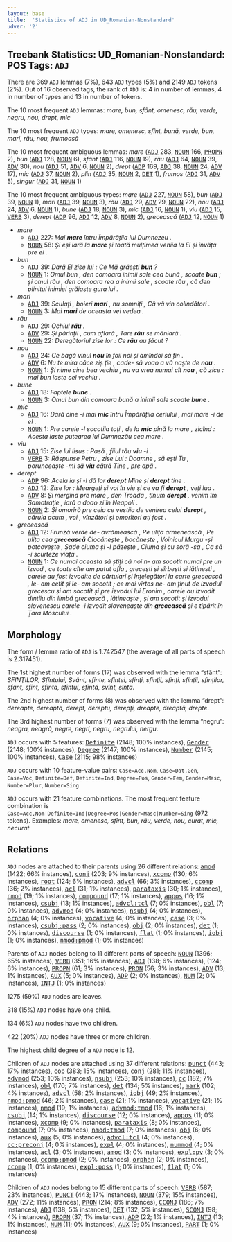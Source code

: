 ```yaml
---
layout: base
title:  'Statistics of ADJ in UD_Romanian-Nonstandard'
udver: '2'
---
```


## Treebank Statistics: UD_Romanian-Nonstandard: POS Tags: `ADJ`

There are 369 `ADJ` lemmas (7%), 643 `ADJ` types (5%) and 2149 `ADJ` tokens (2%).
Out of 16 observed tags, the rank of `ADJ` is: 4 in number of lemmas, 4 in number of types and 13 in number of tokens.

The 10 most frequent `ADJ` lemmas: <em>mare, bun, sfânt, omenesc, rău, verde, negru, nou, drept, mic</em>

The 10 most frequent `ADJ` types:  <em>mare, omenesc, sfînt, bună, verde, bun, mari, rău, nou, frumoasă</em>

The 10 most frequent ambiguous lemmas: <em>mare</em> (<tt><a href="ro_nonstandard-pos-ADJ.html">ADJ</a></tt> 283, <tt><a href="ro_nonstandard-pos-NOUN.html">NOUN</a></tt> 166, <tt><a href="ro_nonstandard-pos-PROPN.html">PROPN</a></tt> 2), <em>bun</em> (<tt><a href="ro_nonstandard-pos-ADJ.html">ADJ</a></tt> 128, <tt><a href="ro_nonstandard-pos-NOUN.html">NOUN</a></tt> 6), <em>sfânt</em> (<tt><a href="ro_nonstandard-pos-ADJ.html">ADJ</a></tt> 116, <tt><a href="ro_nonstandard-pos-NOUN.html">NOUN</a></tt> 19), <em>rău</em> (<tt><a href="ro_nonstandard-pos-ADJ.html">ADJ</a></tt> 64, <tt><a href="ro_nonstandard-pos-NOUN.html">NOUN</a></tt> 39, <tt><a href="ro_nonstandard-pos-ADV.html">ADV</a></tt> 30), <em>nou</em> (<tt><a href="ro_nonstandard-pos-ADJ.html">ADJ</a></tt> 51, <tt><a href="ro_nonstandard-pos-ADV.html">ADV</a></tt> 6, <tt><a href="ro_nonstandard-pos-NOUN.html">NOUN</a></tt> 2), <em>drept</em> (<tt><a href="ro_nonstandard-pos-ADP.html">ADP</a></tt> 169, <tt><a href="ro_nonstandard-pos-ADJ.html">ADJ</a></tt> 38, <tt><a href="ro_nonstandard-pos-NOUN.html">NOUN</a></tt> 24, <tt><a href="ro_nonstandard-pos-ADV.html">ADV</a></tt> 17), <em>mic</em> (<tt><a href="ro_nonstandard-pos-ADJ.html">ADJ</a></tt> 37, <tt><a href="ro_nonstandard-pos-NOUN.html">NOUN</a></tt> 2), <em>plin</em> (<tt><a href="ro_nonstandard-pos-ADJ.html">ADJ</a></tt> 35, <tt><a href="ro_nonstandard-pos-NOUN.html">NOUN</a></tt> 2, <tt><a href="ro_nonstandard-pos-DET.html">DET</a></tt> 1), <em>frumos</em> (<tt><a href="ro_nonstandard-pos-ADJ.html">ADJ</a></tt> 31, <tt><a href="ro_nonstandard-pos-ADV.html">ADV</a></tt> 5), <em>singur</em> (<tt><a href="ro_nonstandard-pos-ADJ.html">ADJ</a></tt> 31, <tt><a href="ro_nonstandard-pos-NOUN.html">NOUN</a></tt> 1)

The 10 most frequent ambiguous types:  <em>mare</em> (<tt><a href="ro_nonstandard-pos-ADJ.html">ADJ</a></tt> 227, <tt><a href="ro_nonstandard-pos-NOUN.html">NOUN</a></tt> 58), <em>bun</em> (<tt><a href="ro_nonstandard-pos-ADJ.html">ADJ</a></tt> 39, <tt><a href="ro_nonstandard-pos-NOUN.html">NOUN</a></tt> 1), <em>mari</em> (<tt><a href="ro_nonstandard-pos-ADJ.html">ADJ</a></tt> 39, <tt><a href="ro_nonstandard-pos-NOUN.html">NOUN</a></tt> 3), <em>rău</em> (<tt><a href="ro_nonstandard-pos-ADJ.html">ADJ</a></tt> 29, <tt><a href="ro_nonstandard-pos-ADV.html">ADV</a></tt> 29, <tt><a href="ro_nonstandard-pos-NOUN.html">NOUN</a></tt> 22), <em>nou</em> (<tt><a href="ro_nonstandard-pos-ADJ.html">ADJ</a></tt> 24, <tt><a href="ro_nonstandard-pos-ADV.html">ADV</a></tt> 6, <tt><a href="ro_nonstandard-pos-NOUN.html">NOUN</a></tt> 1), <em>bune</em> (<tt><a href="ro_nonstandard-pos-ADJ.html">ADJ</a></tt> 18, <tt><a href="ro_nonstandard-pos-NOUN.html">NOUN</a></tt> 3), <em>mic</em> (<tt><a href="ro_nonstandard-pos-ADJ.html">ADJ</a></tt> 16, <tt><a href="ro_nonstandard-pos-NOUN.html">NOUN</a></tt> 1), <em>viu</em> (<tt><a href="ro_nonstandard-pos-ADJ.html">ADJ</a></tt> 15, <tt><a href="ro_nonstandard-pos-VERB.html">VERB</a></tt> 3), <em>derept</em> (<tt><a href="ro_nonstandard-pos-ADP.html">ADP</a></tt> 96, <tt><a href="ro_nonstandard-pos-ADJ.html">ADJ</a></tt> 12, <tt><a href="ro_nonstandard-pos-ADV.html">ADV</a></tt> 8, <tt><a href="ro_nonstandard-pos-NOUN.html">NOUN</a></tt> 2), <em>grecească</em> (<tt><a href="ro_nonstandard-pos-ADJ.html">ADJ</a></tt> 12, <tt><a href="ro_nonstandard-pos-NOUN.html">NOUN</a></tt> 1)


* <em>mare</em>
  * <tt><a href="ro_nonstandard-pos-ADJ.html">ADJ</a></tt> 227: <em>Mai <b>mare</b> întru Împărățiia lui Dumnezeu .</em>
  * <tt><a href="ro_nonstandard-pos-NOUN.html">NOUN</a></tt> 58: <em>Și eși iară la <b>mare</b> și toată mulțimea veniia la El și învăța pre ei .</em>
* <em>bun</em>
  * <tt><a href="ro_nonstandard-pos-ADJ.html">ADJ</a></tt> 39: <em>Dară El zise lui : Ce Mă grăești <b>bun</b> ?</em>
  * <tt><a href="ro_nonstandard-pos-NOUN.html">NOUN</a></tt> 1: <em>Omul bun , den comoara inimii sale cea bună , scoate <b>bun</b> ; și omul rău , den comoara rea a inimii sale , scoate rău , că den plinitul inimiei grăiaște gura lui .</em>
* <em>mari</em>
  * <tt><a href="ro_nonstandard-pos-ADJ.html">ADJ</a></tt> 39: <em>Sculați , boieri <b>mari</b> , nu somniți , Că vă vin colindători .</em>
  * <tt><a href="ro_nonstandard-pos-NOUN.html">NOUN</a></tt> 3: <em>Mai <b>mari</b> de aceasta vei vedea .</em>
* <em>rău</em>
  * <tt><a href="ro_nonstandard-pos-ADJ.html">ADJ</a></tt> 29: <em>Ochiul <b>rău</b> .</em>
  * <tt><a href="ro_nonstandard-pos-ADV.html">ADV</a></tt> 29: <em>Şi părinții , cum aflară , Tare <b>rău</b> se mâniară .</em>
  * <tt><a href="ro_nonstandard-pos-NOUN.html">NOUN</a></tt> 22: <em>Deregătoriul zise lor : Ce <b>rău</b> au făcut ?</em>
* <em>nou</em>
  * <tt><a href="ro_nonstandard-pos-ADJ.html">ADJ</a></tt> 24: <em>Ce bagă vinul <b>nou</b> în foii noi și amîndoi să țîn .</em>
  * <tt><a href="ro_nonstandard-pos-ADV.html">ADV</a></tt> 6: <em>Nu te mira căce ziș ție , cade- să voao a vă naște de <b>nou</b> .</em>
  * <tt><a href="ro_nonstandard-pos-NOUN.html">NOUN</a></tt> 1: <em>Și nime cine bea vechiu , nu va vrea numai cît <b>nou</b> , că zice : mai bun iaste cel vechiu .</em>
* <em>bune</em>
  * <tt><a href="ro_nonstandard-pos-ADJ.html">ADJ</a></tt> 18: <em>Faptele <b>bune</b> .</em>
  * <tt><a href="ro_nonstandard-pos-NOUN.html">NOUN</a></tt> 3: <em>Omul bun din comoara bună a inimii sale scoate <b>bune</b> .</em>
* <em>mic</em>
  * <tt><a href="ro_nonstandard-pos-ADJ.html">ADJ</a></tt> 16: <em>Dară cine -i mai <b>mic</b> întru Împărățiia ceriului , mai mare -i de el .</em>
  * <tt><a href="ro_nonstandard-pos-NOUN.html">NOUN</a></tt> 1: <em>Pre carele -l socotiia toţi , de la <b>mic</b> pînă la mare , zicînd : Acesta iaste putearea lui Dumnezău cea mare .</em>
* <em>viu</em>
  * <tt><a href="ro_nonstandard-pos-ADJ.html">ADJ</a></tt> 15: <em>Zise lui Iisus : Pasă , fiiul tău <b>viu</b> -i .</em>
  * <tt><a href="ro_nonstandard-pos-VERB.html">VERB</a></tt> 3: <em>Răspunse Petru , zise Lui : Doamne , să ești Tu , porunceaște -mi să <b>viu</b> cătră Tine , pre apă .</em>
* <em>derept</em>
  * <tt><a href="ro_nonstandard-pos-ADP.html">ADP</a></tt> 96: <em>Acela ia și -l dă lor <b>derept</b> Mine și <b>derept</b> tine .</em>
  * <tt><a href="ro_nonstandard-pos-ADJ.html">ADJ</a></tt> 12: <em>Zise lor : Meargeți și voi în vie și ce va fi <b>derept</b> , veți lua .</em>
  * <tt><a href="ro_nonstandard-pos-ADV.html">ADV</a></tt> 8: <em>Şi mergînd pre mare , den Troada , ţînum <b>derept</b> , venim îm Samotraţie , iară a doao zi în Neapoli .</em>
  * <tt><a href="ro_nonstandard-pos-NOUN.html">NOUN</a></tt> 2: <em>Şi omorîră pre ceia ce vestiia de venirea celui <b>derept</b> , căruia acum , voi , vînzători şi omorîtori aţi fost .</em>
* <em>grecească</em>
  * <tt><a href="ro_nonstandard-pos-ADJ.html">ADJ</a></tt> 12: <em>Frunză verde de- avrămească , Pe ulița armenească , Pe ulița cea <b>grecească</b> Ciocănește , bocănește , Voinicul Murgu -și potcovește , Șade ciuma și -l păzește , Ciuma și cu soră -sa , Ca să -i scurteze viața .</em>
  * <tt><a href="ro_nonstandard-pos-NOUN.html">NOUN</a></tt> 1: <em>Ce numai aceasta să știți că noi n- am socotit numai pre un izvod , ce toate cîte am putut afla , grecești și sîrbești și lătinești , carele au fost izvodite de cărtulari și înțelegători la carte grecească , le- am cetit și le- am socotit ; ce mai vîrtos ne- am ținut de izvodul grecescu și am socotit și pre izvodul lui Eronim , carele au izvodit dintîiu din limbă grecească , lătineaște , și am socotit și izvodul slovenescu carele -i izvodit sloveneaște din <b>grecească</b> și e tipărit în Țara Moscului .</em>

## Morphology

The form / lemma ratio of `ADJ` is 1.742547 (the average of all parts of speech is 2.317451).

The 1st highest number of forms (17) was observed with the lemma “sfânt”: <em>SFINŢILOR, Sfîntului, Svânt, sfinte, sfintei, sfinţi, sfinţii, sfinți, sfinții, sfinților, sfânt, sfînt, sfînta, sfîntul, sfîntă, svînt, sînta</em>.

The 2nd highest number of forms (8) was observed with the lemma “drept”: <em>dereapte, dereaptă, derept, dereptu, derepți, dreapte, dreaptă, drepte</em>.

The 3rd highest number of forms (7) was observed with the lemma “negru”: <em>neagra, neagră, negre, negri, negru, negrului, nergu</em>.

`ADJ` occurs with 5 features: <tt><a href="ro_nonstandard-feat-Definite.html">Definite</a></tt> (2148; 100% instances), <tt><a href="ro_nonstandard-feat-Gender.html">Gender</a></tt> (2148; 100% instances), <tt><a href="ro_nonstandard-feat-Degree.html">Degree</a></tt> (2147; 100% instances), <tt><a href="ro_nonstandard-feat-Number.html">Number</a></tt> (2145; 100% instances), <tt><a href="ro_nonstandard-feat-Case.html">Case</a></tt> (2115; 98% instances)

`ADJ` occurs with 10 feature-value pairs: `Case=Acc,Nom`, `Case=Dat,Gen`, `Case=Voc`, `Definite=Def`, `Definite=Ind`, `Degree=Pos`, `Gender=Fem`, `Gender=Masc`, `Number=Plur`, `Number=Sing`

`ADJ` occurs with 21 feature combinations.
The most frequent feature combination is `Case=Acc,Nom|Definite=Ind|Degree=Pos|Gender=Masc|Number=Sing` (972 tokens).
Examples: <em>mare, omenesc, sfînt, bun, rău, verde, nou, curat, mic, necurat</em>


## Relations

`ADJ` nodes are attached to their parents using 26 different relations: <tt><a href="ro_nonstandard-dep-amod.html">amod</a></tt> (1422; 66% instances), <tt><a href="ro_nonstandard-dep-conj.html">conj</a></tt> (203; 9% instances), <tt><a href="ro_nonstandard-dep-xcomp.html">xcomp</a></tt> (130; 6% instances), <tt><a href="ro_nonstandard-dep-root.html">root</a></tt> (124; 6% instances), <tt><a href="ro_nonstandard-dep-advcl.html">advcl</a></tt> (66; 3% instances), <tt><a href="ro_nonstandard-dep-ccomp.html">ccomp</a></tt> (36; 2% instances), <tt><a href="ro_nonstandard-dep-acl.html">acl</a></tt> (31; 1% instances), <tt><a href="ro_nonstandard-dep-parataxis.html">parataxis</a></tt> (30; 1% instances), <tt><a href="ro_nonstandard-dep-nmod.html">nmod</a></tt> (19; 1% instances), <tt><a href="ro_nonstandard-dep-compound.html">compound</a></tt> (17; 1% instances), <tt><a href="ro_nonstandard-dep-appos.html">appos</a></tt> (16; 1% instances), <tt><a href="ro_nonstandard-dep-csubj.html">csubj</a></tt> (13; 1% instances), <tt><a href="ro_nonstandard-dep-advcl-tcl.html">advcl:tcl</a></tt> (7; 0% instances), <tt><a href="ro_nonstandard-dep-obl.html">obl</a></tt> (7; 0% instances), <tt><a href="ro_nonstandard-dep-advmod.html">advmod</a></tt> (4; 0% instances), <tt><a href="ro_nonstandard-dep-nsubj.html">nsubj</a></tt> (4; 0% instances), <tt><a href="ro_nonstandard-dep-orphan.html">orphan</a></tt> (4; 0% instances), <tt><a href="ro_nonstandard-dep-vocative.html">vocative</a></tt> (4; 0% instances), <tt><a href="ro_nonstandard-dep-case.html">case</a></tt> (3; 0% instances), <tt><a href="ro_nonstandard-dep-csubj-pass.html">csubj:pass</a></tt> (2; 0% instances), <tt><a href="ro_nonstandard-dep-obj.html">obj</a></tt> (2; 0% instances), <tt><a href="ro_nonstandard-dep-det.html">det</a></tt> (1; 0% instances), <tt><a href="ro_nonstandard-dep-discourse.html">discourse</a></tt> (1; 0% instances), <tt><a href="ro_nonstandard-dep-flat.html">flat</a></tt> (1; 0% instances), <tt><a href="ro_nonstandard-dep-iobj.html">iobj</a></tt> (1; 0% instances), <tt><a href="ro_nonstandard-dep-nmod-pmod.html">nmod:pmod</a></tt> (1; 0% instances)

Parents of `ADJ` nodes belong to 11 different parts of speech: <tt><a href="ro_nonstandard-pos-NOUN.html">NOUN</a></tt> (1396; 65% instances), <tt><a href="ro_nonstandard-pos-VERB.html">VERB</a></tt> (351; 16% instances), <tt><a href="ro_nonstandard-pos-ADJ.html">ADJ</a></tt> (138; 6% instances),  (124; 6% instances), <tt><a href="ro_nonstandard-pos-PROPN.html">PROPN</a></tt> (61; 3% instances), <tt><a href="ro_nonstandard-pos-PRON.html">PRON</a></tt> (56; 3% instances), <tt><a href="ro_nonstandard-pos-ADV.html">ADV</a></tt> (13; 1% instances), <tt><a href="ro_nonstandard-pos-AUX.html">AUX</a></tt> (5; 0% instances), <tt><a href="ro_nonstandard-pos-ADP.html">ADP</a></tt> (2; 0% instances), <tt><a href="ro_nonstandard-pos-NUM.html">NUM</a></tt> (2; 0% instances), <tt><a href="ro_nonstandard-pos-INTJ.html">INTJ</a></tt> (1; 0% instances)

1275 (59%) `ADJ` nodes are leaves.

318 (15%) `ADJ` nodes have one child.

134 (6%) `ADJ` nodes have two children.

422 (20%) `ADJ` nodes have three or more children.

The highest child degree of a `ADJ` node is 12.

Children of `ADJ` nodes are attached using 37 different relations: <tt><a href="ro_nonstandard-dep-punct.html">punct</a></tt> (443; 17% instances), <tt><a href="ro_nonstandard-dep-cop.html">cop</a></tt> (383; 15% instances), <tt><a href="ro_nonstandard-dep-conj.html">conj</a></tt> (281; 11% instances), <tt><a href="ro_nonstandard-dep-advmod.html">advmod</a></tt> (253; 10% instances), <tt><a href="ro_nonstandard-dep-nsubj.html">nsubj</a></tt> (253; 10% instances), <tt><a href="ro_nonstandard-dep-cc.html">cc</a></tt> (182; 7% instances), <tt><a href="ro_nonstandard-dep-obl.html">obl</a></tt> (170; 7% instances), <tt><a href="ro_nonstandard-dep-det.html">det</a></tt> (134; 5% instances), <tt><a href="ro_nonstandard-dep-mark.html">mark</a></tt> (102; 4% instances), <tt><a href="ro_nonstandard-dep-advcl.html">advcl</a></tt> (58; 2% instances), <tt><a href="ro_nonstandard-dep-iobj.html">iobj</a></tt> (49; 2% instances), <tt><a href="ro_nonstandard-dep-nmod-pmod.html">nmod:pmod</a></tt> (46; 2% instances), <tt><a href="ro_nonstandard-dep-case.html">case</a></tt> (21; 1% instances), <tt><a href="ro_nonstandard-dep-vocative.html">vocative</a></tt> (21; 1% instances), <tt><a href="ro_nonstandard-dep-nmod.html">nmod</a></tt> (19; 1% instances), <tt><a href="ro_nonstandard-dep-advmod-tmod.html">advmod:tmod</a></tt> (16; 1% instances), <tt><a href="ro_nonstandard-dep-csubj.html">csubj</a></tt> (14; 1% instances), <tt><a href="ro_nonstandard-dep-discourse.html">discourse</a></tt> (12; 0% instances), <tt><a href="ro_nonstandard-dep-appos.html">appos</a></tt> (11; 0% instances), <tt><a href="ro_nonstandard-dep-xcomp.html">xcomp</a></tt> (9; 0% instances), <tt><a href="ro_nonstandard-dep-parataxis.html">parataxis</a></tt> (8; 0% instances), <tt><a href="ro_nonstandard-dep-compound.html">compound</a></tt> (7; 0% instances), <tt><a href="ro_nonstandard-dep-nmod-tmod.html">nmod:tmod</a></tt> (7; 0% instances), <tt><a href="ro_nonstandard-dep-obj.html">obj</a></tt> (6; 0% instances), <tt><a href="ro_nonstandard-dep-aux.html">aux</a></tt> (5; 0% instances), <tt><a href="ro_nonstandard-dep-advcl-tcl.html">advcl:tcl</a></tt> (4; 0% instances), <tt><a href="ro_nonstandard-dep-cc-preconj.html">cc:preconj</a></tt> (4; 0% instances), <tt><a href="ro_nonstandard-dep-expl.html">expl</a></tt> (4; 0% instances), <tt><a href="ro_nonstandard-dep-nummod.html">nummod</a></tt> (4; 0% instances), <tt><a href="ro_nonstandard-dep-acl.html">acl</a></tt> (3; 0% instances), <tt><a href="ro_nonstandard-dep-amod.html">amod</a></tt> (3; 0% instances), <tt><a href="ro_nonstandard-dep-expl-pv.html">expl:pv</a></tt> (3; 0% instances), <tt><a href="ro_nonstandard-dep-ccomp-pmod.html">ccomp:pmod</a></tt> (2; 0% instances), <tt><a href="ro_nonstandard-dep-orphan.html">orphan</a></tt> (2; 0% instances), <tt><a href="ro_nonstandard-dep-ccomp.html">ccomp</a></tt> (1; 0% instances), <tt><a href="ro_nonstandard-dep-expl-poss.html">expl:poss</a></tt> (1; 0% instances), <tt><a href="ro_nonstandard-dep-flat.html">flat</a></tt> (1; 0% instances)

Children of `ADJ` nodes belong to 15 different parts of speech: <tt><a href="ro_nonstandard-pos-VERB.html">VERB</a></tt> (587; 23% instances), <tt><a href="ro_nonstandard-pos-PUNCT.html">PUNCT</a></tt> (443; 17% instances), <tt><a href="ro_nonstandard-pos-NOUN.html">NOUN</a></tt> (379; 15% instances), <tt><a href="ro_nonstandard-pos-ADV.html">ADV</a></tt> (272; 11% instances), <tt><a href="ro_nonstandard-pos-PRON.html">PRON</a></tt> (214; 8% instances), <tt><a href="ro_nonstandard-pos-CCONJ.html">CCONJ</a></tt> (186; 7% instances), <tt><a href="ro_nonstandard-pos-ADJ.html">ADJ</a></tt> (138; 5% instances), <tt><a href="ro_nonstandard-pos-DET.html">DET</a></tt> (132; 5% instances), <tt><a href="ro_nonstandard-pos-SCONJ.html">SCONJ</a></tt> (98; 4% instances), <tt><a href="ro_nonstandard-pos-PROPN.html">PROPN</a></tt> (37; 1% instances), <tt><a href="ro_nonstandard-pos-ADP.html">ADP</a></tt> (22; 1% instances), <tt><a href="ro_nonstandard-pos-INTJ.html">INTJ</a></tt> (13; 1% instances), <tt><a href="ro_nonstandard-pos-NUM.html">NUM</a></tt> (11; 0% instances), <tt><a href="ro_nonstandard-pos-AUX.html">AUX</a></tt> (9; 0% instances), <tt><a href="ro_nonstandard-pos-PART.html">PART</a></tt> (1; 0% instances)

